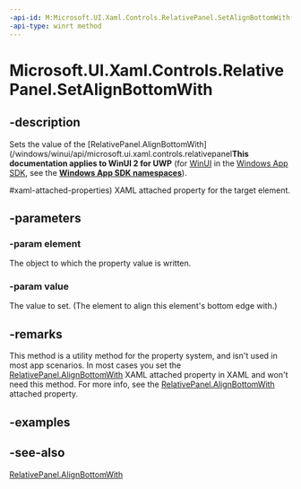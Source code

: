 ```yaml
---
-api-id: M:Microsoft.UI.Xaml.Controls.RelativePanel.SetAlignBottomWith(Microsoft.UI.Xaml.UIElement,System.Object)
-api-type: winrt method
---
```


<!-- Method syntax
public void SetAlignBottomWith(Windows.UI.Xaml.UIElement element, System.Object value)
-->

# Microsoft.UI.Xaml.Controls.RelativePanel.SetAlignBottomWith

## -description
Sets the value of the [RelativePanel.AlignBottomWith](/windows/winui/api/microsoft.ui.xaml.controls.relativepanel**This documentation applies to WinUI 2 for UWP** (for [WinUI](/windows/apps/winui/winui3/) in the [Windows App SDK](/windows/apps/windows-app-sdk/), see the **[Windows App SDK namespaces](/windows/windows-app-sdk/api/winrt/)**).

#xaml-attached-properties) XAML attached property for the target element.

## -parameters
### -param element
The object to which the property value is written.

### -param value
The value to set. (The element to align this element's bottom edge with.)

## -remarks
This method is a utility method for the property system, and isn't used in most app scenarios. In most cases you set the [RelativePanel.AlignBottomWith](/windows/winui/api/microsoft.ui.xaml.controls.relativepanel#xaml-attached-properties) XAML attached property in XAML and won't need this method. For more info, see the [RelativePanel.AlignBottomWith](/windows/winui/api/microsoft.ui.xaml.controls.relativepanel#xaml-attached-properties) attached property.

## -examples

## -see-also
[RelativePanel.AlignBottomWith](/windows/winui/api/microsoft.ui.xaml.controls.relativepanel#xaml-attached-properties)
